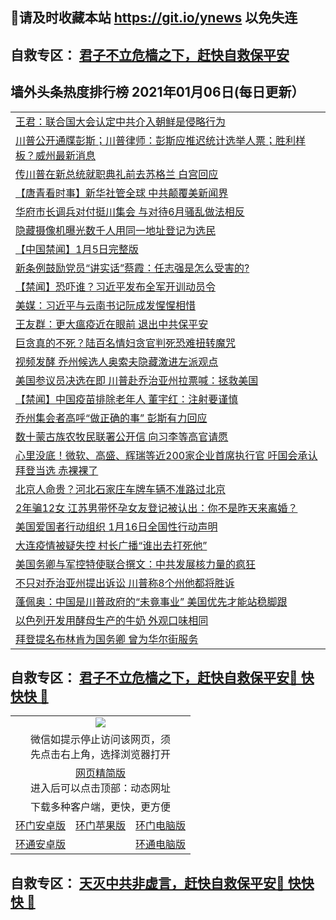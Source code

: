 ## 📩请及时收藏本站 https://git.io/ynews 以免失连</a>
## 自救专区： [君子不立危樯之下，赶快自救保平安 ](https://github.com/pwgy/td/blob/master/README.md)

## 墙外头条热度排行榜 2021年01月06日(每日更新）

 <table>

<tr><td colspan="2" align="left"><a href="https://zczvnqtj.zggfd.cyou/?name=c1263475&key=pzykfwejorbvjhqc&from=gy2">王君：联合国大会认定中共介入朝鲜是侵略行为</a></td></tr>
<tr><td colspan="2" align="left"><a href="https://zczvnqtj.zggfd.cyou/?name=c1263506&key=pzykfwejorbvjhqc&from=gy2">川普公开通牒彭斯；川普律师：彭斯应推迟统计选举人票；胜利样板？威州最新消息</a></td></tr>
<tr><td colspan="2" align="left"><a href="https://zczvnqtj.zggfd.cyou/?name=c1263544&key=pzykfwejorbvjhqc&from=gy2">传川普在新总统就职典礼前去苏格兰 白宫回应</a></td></tr>
<tr><td colspan="2" align="left"><a href="https://zczvnqtj.zggfd.cyou/?name=c1263537&key=pzykfwejorbvjhqc&from=gy2">【唐青看时事】新华社管全球 中共颠覆美新闻界</a></td></tr>
<tr><td colspan="2" align="left"><a href="https://zczvnqtj.zggfd.cyou/?name=c1263524&key=pzykfwejorbvjhqc&from=gy2">华府市长调兵对付挺川集会 与对待6月骚乱做法相反</a></td></tr>
<tr><td colspan="2" align="left"><a href="https://zczvnqtj.zggfd.cyou/?name=c1263527&key=pzykfwejorbvjhqc&from=gy2">隐藏摄像机曝光数千人用同一地址登记为选民</a></td></tr>
<tr><td colspan="2" align="left"><a href="https://zczvnqtj.zggfd.cyou/?name=c1263487&key=pzykfwejorbvjhqc&from=gy2">【中国禁闻】1月5日完整版</a></td></tr>
<tr><td colspan="2" align="left"><a href="https://zczvnqtj.zggfd.cyou/?name=c1263547&key=pzykfwejorbvjhqc&from=gy2">新条例鼓励党员“讲实话”蔡霞：任志强是怎么受害的?</a></td></tr>
<tr><td colspan="2" align="left"><a href="https://zczvnqtj.zggfd.cyou/?name=c1263490&key=pzykfwejorbvjhqc&from=gy2">【禁闻】恐吓谁？习近平发布全军开训动员令</a></td></tr>
<tr><td colspan="2" align="left"><a href="https://zczvnqtj.zggfd.cyou/?name=c1263499&key=pzykfwejorbvjhqc&from=gy2">美媒：习近平与云南书记阮成发惺惺相惜</a></td></tr>
<tr><td colspan="2" align="left"><a href="https://zczvnqtj.zggfd.cyou/?name=c1263478&key=pzykfwejorbvjhqc&from=gy2">王友群：更大瘟疫近在眼前 退出中共保平安</a></td></tr>
<tr><td colspan="2" align="left"><a href="https://zczvnqtj.zggfd.cyou/?name=c1263560&key=pzykfwejorbvjhqc&from=gy2">巨贪真的不死？陆百名情妇贪官判死恐难扭转魔咒</a></td></tr>
<tr><td colspan="2" align="left"><a href="https://zczvnqtj.zggfd.cyou/?name=c1263543&key=pzykfwejorbvjhqc&from=gy2">视频发酵 乔州候选人奥索夫隐藏激进左派观点</a></td></tr>
<tr><td colspan="2" align="left"><a href="https://zczvnqtj.zggfd.cyou/?name=c1263566&key=pzykfwejorbvjhqc&from=gy2">美国参议员决选在即 川普赴乔治亚州拉票喊：拯救美国</a></td></tr>
<tr><td colspan="2" align="left"><a href="https://zczvnqtj.zggfd.cyou/?name=c1263462&key=pzykfwejorbvjhqc&from=gy2">【禁闻】中国疫苗排除老年人 董宇红：注射要谨慎</a></td></tr>
<tr><td colspan="2" align="left"><a href="https://zczvnqtj.zggfd.cyou/?name=c1263526&key=pzykfwejorbvjhqc&from=gy2">乔州集会者高呼“做正确的事” 彭斯有力回应</a></td></tr>
<tr><td colspan="2" align="left"><a href="https://zczvnqtj.zggfd.cyou/?name=c1263561&key=pzykfwejorbvjhqc&from=gy2">数十蒙古族农牧民联署公开信 向习李等高官请愿</a></td></tr>
<tr><td colspan="2" align="left"><a href="https://zczvnqtj.zggfd.cyou/?name=c1263505&key=pzykfwejorbvjhqc&from=gy2">心里没底！微软、高盛、辉瑞等近200家企业首席执行官 吁国会承认拜登当选 赤裸裸了</a></td></tr>
<tr><td colspan="2" align="left"><a href="https://zczvnqtj.zggfd.cyou/?name=c1263563&key=pzykfwejorbvjhqc&from=gy2">北京人命贵？河北石家庄车牌车辆不准路过北京</a></td></tr>
<tr><td colspan="2" align="left"><a href="https://zczvnqtj.zggfd.cyou/?name=c1263504&key=pzykfwejorbvjhqc&from=gy2">2年骗12女 江苏男带怀孕女友登记被认出：你不是昨天来离婚？</a></td></tr>
<tr><td colspan="2" align="left"><a href="https://zczvnqtj.zggfd.cyou/?name=c1263523&key=pzykfwejorbvjhqc&from=gy2">美国爱国者行动组织 1月16日全国性行动声明</a></td></tr>
<tr><td colspan="2" align="left"><a href="https://zczvnqtj.zggfd.cyou/?name=c1263488&key=pzykfwejorbvjhqc&from=gy2">大连疫情被疑失控 村长广播“谁出去打死他”</a></td></tr>
<tr><td colspan="2" align="left"><a href="https://zczvnqtj.zggfd.cyou/?name=c1263512&key=pzykfwejorbvjhqc&from=gy2">美国务卿与军控特使联合撰文：中共发展核力量的疯狂</a></td></tr>
<tr><td colspan="2" align="left"><a href="https://zczvnqtj.zggfd.cyou/?name=c1263548&key=pzykfwejorbvjhqc&from=gy2">不只对乔治亚州提出诉讼 川普称8个州他都将胜诉</a></td></tr>
<tr><td colspan="2" align="left"><a href="https://zczvnqtj.zggfd.cyou/?name=c1263513&key=pzykfwejorbvjhqc&from=gy2">蓬佩奥：中国是川普政府的“未竟事业” 美国优先才能站稳脚跟</a></td></tr>
<tr><td colspan="2" align="left"><a href="https://zczvnqtj.zggfd.cyou/?name=c1263546&key=pzykfwejorbvjhqc&from=gy2">以色列开发用酵母生产的牛奶 外观口味相同</a></td></tr>
<tr><td colspan="2" align="left"><a href="https://zczvnqtj.zggfd.cyou/?name=c1263525&key=pzykfwejorbvjhqc&from=gy2">拜登提名布林肯为国务卿 曾为华尔街服务</a></td></tr>

</table>

 ## 自救专区： [君子不立危樯之下，赶快自救保平安🍎 快快快 📩](https://github.com/pwgy/td/blob/master/README.md)
 
<table>
  <tr>
    <td colspan="3" align="center"><img src="https://cdn.jsdelivr.net/gh/opipe/up/oGate65.jpg"/></td>
  </tr>
  <tr>
    <td colspan="3" align="center">微信如提示停止访问该网页，须<br/>先点击右上角，选择浏览器打开</td>
  <tr>
  <tr>
    <td colspan="3" align="center"><a href="https://gitcdn.xyz/cdn/otiny/up/master/show005.htm">网页精简版</a><br/>进入后可以点击顶部：动态网址</td>
  </tr>
  <tr>
    <td colspan="3" align="center">下载多种客户端，更快，更方便</td>
  <tr>
  <tr>
    <td align="center"><a href="https://cdn.jsdelivr.net/gh/opipe/up/oGatea.apk">环门安卓版</a></td>
    <td align="center"><a href="https://x.co/odisk">环门苹果版</a></td>
    <td align="center"><a href="https://cdn.jsdelivr.net/gh/opipe/up/oGate.zip">环门电脑版</a></td>
  </tr>
  <tr>
    <td align="center"><a href="https://cdn.jsdelivr.net/gh/opipe/up/oPipe.apk">环通安卓版</a></td>
    <td align="center"></td>
    <td align="center"><a href="https://raw.githubusercontent.com/opipe/up/master/oPipe.zip">环通电脑版</a></td>
  </tr>
  
</table>


 ## 自救专区： [天灭中共非虚言，赶快自救保平安🍎 快快快 📩](https://github.com/pwgy/td/blob/master/README.md)
